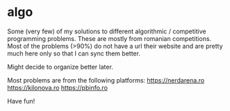 # algo
Some (very few) of my solutions to different algorithmic / competitive programming problems. These are mostly from romanian competitions.
Most of the problems (>90%) do not have a url their website and are pretty much here only so that I can sync them better.

Might decide to organize better later.

Most problems are from the following platforms:
https://nerdarena.ro
https://kilonova.ro
https://pbinfo.ro

Have fun!
